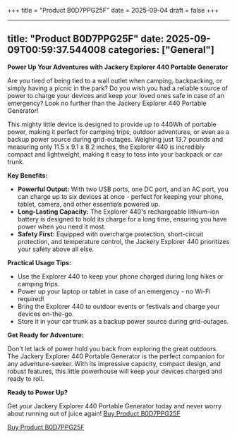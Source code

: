 +++
title = "Product B0D7PPG25F"
date = 2025-09-04
draft = false
+++

---
title: "Product B0D7PPG25F"
date: 2025-09-09T00:59:37.544008
categories: ["General"]
---
**Power Up Your Adventures with Jackery Explorer 440 Portable Generator**

Are you tired of being tied to a wall outlet when camping, backpacking, or simply having a picnic in the park? Do you wish you had a reliable source of power to charge your devices and keep your loved ones safe in case of an emergency? Look no further than the Jackery Explorer 440 Portable Generator!

This mighty little device is designed to provide up to 440Wh of portable power, making it perfect for camping trips, outdoor adventures, or even as a backup power source during grid-outages. Weighing just 13.7 pounds and measuring only 11.5 x 9.1 x 8.2 inches, the Explorer 440 is incredibly compact and lightweight, making it easy to toss into your backpack or car trunk.

**Key Benefits:**

* **Powerful Output:** With two USB ports, one DC port, and an AC port, you can charge up to six devices at once - perfect for keeping your phone, tablet, camera, and other essentials powered up.
* **Long-Lasting Capacity:** The Explorer 440's rechargeable lithium-ion battery is designed to hold its charge for a long time, ensuring you have power when you need it most.
* **Safety First:** Equipped with overcharge protection, short-circuit protection, and temperature control, the Jackery Explorer 440 prioritizes your safety above all else.

**Practical Usage Tips:**

* Use the Explorer 440 to keep your phone charged during long hikes or camping trips.
* Power up your laptop or tablet in case of an emergency - no Wi-Fi required!
* Bring the Explorer 440 to outdoor events or festivals and charge your devices on-the-go.
* Store it in your car trunk as a backup power source during grid-outages.

**Get Ready for Adventure:**

Don't let lack of power hold you back from exploring the great outdoors. The Jackery Explorer 440 Portable Generator is the perfect companion for any adventure-seeker. With its impressive capacity, compact design, and robust features, this little powerhouse will keep your devices charged and ready to roll.

**Ready to Power Up?**

Get your Jackery Explorer 440 Portable Generator today and never worry about running out of juice again! [Buy Product B0D7PPG25F](https://www.amazon.com/Jackery-Explorer-Portable-Generator-Emergency/dp/B0D7PPG25F/)

[Buy Product B0D7PPG25F](https://www.amazon.com/Jackery-Explorer-Portable-Generator-Emergency/dp/B0D7PPG25F/)
